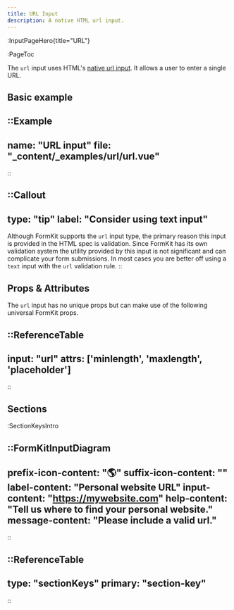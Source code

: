 ```yaml
---
title: URL Input
description: A native HTML url input.
---
```


:InputPageHero{title="URL"}

:PageToc

The `url` input uses HTML's [native url input](https://developer.mozilla.org/en-US/docs/Web/HTML/Element/input/url). It allows a user to enter a single URL.

## Basic example

::Example
---
name: "URL input"
file: "_content/_examples/url/url.vue"
---
::


::Callout
---
type: "tip"
label: "Consider using text input"
---
Although FormKit supports the <code>url</code> input type, the primary reason this input is provided in the HTML spec is validation. Since FormKit has its own validation system the utility provided by this input is not significant and can complicate your form submissions. In most cases you are better off using a <code>text</code> input with the <code>url</code> validation rule.
::

## Props & Attributes

The `url` input has no unique props but can make use of the following universal
FormKit props.

::ReferenceTable
---
input: "url" 
attrs: ['minlength', 'maxlength', 'placeholder']
---
::


## Sections

:SectionKeysIntro

::FormKitInputDiagram
---
prefix-icon-content: "🌎"
suffix-icon-content: ""
label-content: "Personal website URL"
input-content: "https://mywebsite.com"
help-content: "Tell us where to find your personal website."
message-content: "Please include a valid url."
---
::

::ReferenceTable
---
type: "sectionKeys"
primary: "section-key"
---
::


